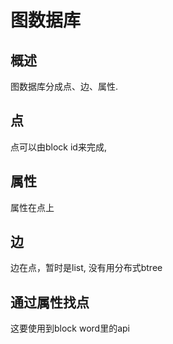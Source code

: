 # 图数据库
## 概述
图数据库分成点、边、属性.

## 点
点可以由block id来完成,

## 属性
属性在点上

## 边
边在点，暂时是list, 没有用分布式btree

## 通过属性找点
这要使用到block word里的api
